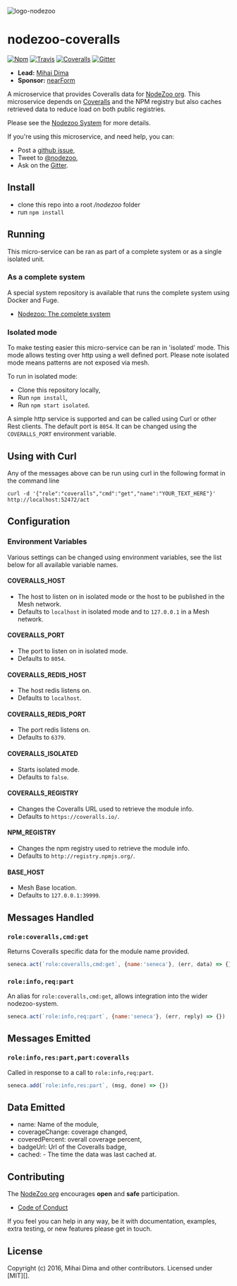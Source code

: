 ![logo-nodezoo][Logo]

# nodezoo-coveralls
[![Npm][BadgeNpm]][Npm]
[![Travis][BadgeTravis]][Travis]
[![Coveralls][BadgeCoveralls]][Coveralls]
[![Gitter][BadgeGitter]][Gitter]

- __Lead:__ [Mihai Dima][Lead]
- __Sponsor:__ [nearForm][Sponsor]

A microservice that provides Coveralls data for [NodeZoo org][]. This microservice depends
on [Coveralls][] and the NPM registry but also caches retrieved data to reduce load on both
public registries.

Please see the [Nodezoo System][System] for more details.

If you're using this microservice, and need help, you can:

- Post a [github issue][Issue],
- Tweet to [@nodezoo][Twitter],
- Ask on the [Gitter][Gitter].

## Install
- clone this repo into a root _/nodezoo_ folder
- run `npm install`

## Running

This micro-service can be ran as part of a complete system or as a single isolated
unit.

### As a complete system
A special system repository is available that runs the complete system using Docker
and Fuge.

- [Nodezoo: The complete system][System]

### Isolated mode
To make testing easier this micro-service can be ran in 'isolated' mode. This mode
allows testing over http using a well defined port. Please note isolated mode means
patterns are not exposed via mesh.

To run in isolated mode:

 - Clone this repository locally,
 - Run `npm install`,
 - Run `npm start isolated`.

A simple http service is supported and can be called using Curl or other Rest clients.
The default port is `8054`. It can be changed using the `COVERALLS_PORT` environment
variable.

## Using with Curl

Any of the messages above can be run using curl in the following format in the command line
```
curl -d '{"role":"coveralls","cmd":"get","name":"YOUR_TEXT_HERE"}' http://localhost:52472/act
```
## Configuration

### Environment Variables
Various settings can be changed using environment variables, see the list below for
all available variable names.

#### COVERALLS_HOST
  - The host to listen on in isolated mode or the host to be published in the Mesh network.
  - Defaults to `localhost` in isolated mode and to `127.0.0.1` in a Mesh network.

#### COVERALLS_PORT
  - The port to listen on in isolated mode.
  - Defaults to `8054`.

#### COVERALLS_REDIS_HOST
  - The host redis listens on.
  - Defaults to `localhost`.

#### COVERALLS_REDIS_PORT
  - The port redis listens on.
  - Defaults to `6379`.

#### COVERALLS_ISOLATED
  - Starts isolated mode.
  - Defaults to `false`.

#### COVERALLS_REGISTRY
  - Changes the Coveralls URL used to retrieve the module info.
  - Defaults to `https://coveralls.io/`.

#### NPM_REGISTRY
  - Changes the npm registry used to retrieve the module info.
  - Defaults to `http://registry.npmjs.org/`.

#### BASE_HOST
  - Mesh Base location.
  - Defaults to `127.0.0.1:39999`.

## Messages Handled

### `role:coveralls,cmd:get`
Returns Coveralls specific data for the module name provided.

```js
seneca.act(`role:coveralls,cmd:get`, {name:'seneca'}, (err, data) => {})
```

### `role:info,req:part`
An alias for `role:coveralls,cmd:get`, allows integration into the wider nodezoo-system.

```js
seneca.act(`role:info,req:part`, {name:'seneca'}, (err, reply) => {})
```

## Messages Emitted

### `role:info,res:part,part:coveralls`

Called in response to a call to `role:info,req:part`.

```js
seneca.add(`role:info,res:part`, (msg, done) => {})
```

## Data Emitted
- name: Name of the module,
- coverageChange: coverage changed,
- coveredPercent: overall coverage percent,
- badgeUrl: Url of the Coveralls badge,
- cached: - The time the data was last cached at.

## Contributing
The [NodeZoo org][] encourages __open__ and __safe__ participation.

- [Code of Conduct][CoC]

If you feel you can help in any way, be it with documentation, examples, extra testing, or new
features please get in touch.

## License
Copyright (c) 2016, Mihai Dima and other contributors.
Licensed under [MIT][].

[BadgeCoveralls]: https://coveralls.io/repos/github/nodezoo/nodezoo-coveralls/badge.svg?branch=master
[BadgeTravis]: https://travis-ci.org/nodezoo/nodezoo-coveralls.svg
[BadgeGitter]: https://badges.gitter.im/Join%20Chat.svg
[BadgeNpm]: https://badge.fury.io/js/nodezoo-coveralls.svg
[Coveralls]: https://coveralls.io/github/nodezoo/nodezoo-coveralls?branch=master
[CoC]: https://github.com/nodezoo/nodezoo-org/blob/master/CoC.md
[Gitter]: https://gitter.im/nodezoo/nodezoo-org
[Travis]: https://travis-ci.org/nodezoo/nodezoo-coveralls
[Logo]: https://raw.githubusercontent.com/nodezoo/nodezoo-org/master/assets/logo-nodezoo.png
[Npm]: http://npmjs.org/nodezoo-coveralls
[Sponsor]: http://nearform.com
[Lead]: https://github.com/mihaidma
[NodeZoo org]: https://github.com/nodezoo
[Lic]: ./LICENSE
[Issue]: https://github.com/nodezoo/nodezoo-coveralls/issues
[Twitter]: http://twitter.com/nodezoo
[System]: https://github.com/nodezoo/nodezoo-system

